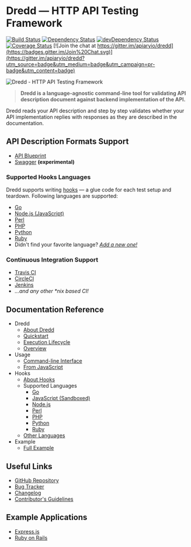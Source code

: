 # Dredd — HTTP API Testing Framework

[![Build Status](https://travis-ci.org/apiaryio/dredd.svg?branch=master)](https://travis-ci.org/apiaryio/dredd)
[![Dependency Status](https://david-dm.org/apiaryio/dredd.svg)](https://david-dm.org/apiaryio/dredd)
[![devDependency Status](https://david-dm.org/apiaryio/dredd/dev-status.svg)](https://david-dm.org/apiaryio/dredd#info=devDependencies)
[![Coverage Status](https://coveralls.io/repos/apiaryio/dredd/badge.svg?branch=master)](https://coveralls.io/r/apiaryio/dredd?branch=master)
[![Join the chat at https://gitter.im/apiaryio/dredd](https://badges.gitter.im/Join%20Chat.svg)](https://gitter.im/apiaryio/dredd?utm_source=badge&utm_medium=badge&utm_campaign=pr-badge&utm_content=badge)

![Dredd - HTTP API Testing Framework](https://raw.github.com/apiaryio/dredd/master/img/dredd.png?v=3&raw=true)

> **Dredd is a language-agnostic command-line tool for validating
API description document against backend implementation of the API.**

Dredd reads your API description and step by step validates whether your API
implementation replies with responses as they are described in the
documentation.

## API Description Formats Support

- [API Blueprint][]
- [Swagger][] **(experimental)**

### Supported Hooks Languages

Dredd supports writing [hooks](https://dredd.readthedocs.io/en/latest/hooks/)
— a glue code for each test setup and teardown. Following languages are supported:

- [Go](https://dredd.readthedocs.io/en/latest/hooks-go/)
- [Node.js (JavaScript)](https://dredd.readthedocs.io/en/latest/hooks-nodejs/)
- [Perl](https://dredd.readthedocs.io/en/latest/hooks-perl/)
- [PHP](https://dredd.readthedocs.io/en/latest/hooks-php/)
- [Python](https://dredd.readthedocs.io/en/latest/hooks-python/)
- [Ruby](https://dredd.readthedocs.io/en/latest/hooks-ruby/)
- Didn't find your favorite language? _[Add a new one!](https://dredd.readthedocs.io/en/latest/hooks-new-language/)_

### Continuous Integration Support

- [Travis CI][]
- [CircleCI][]
- [Jenkins][]
- _...and any other *nix based CI!_

## Documentation Reference

- Dredd
    - [About Dredd](index.md)
    - [Quickstart](quickstart.md)
    - [Execution Lifecycle](execution-lifecycle.md)
    - [Overview](overview.md)
- Usage
    - [Command-line Interface](usage-cli.md)
    - [From JavaScript](usage-js.md)
- Hooks
    - [About Hooks](hooks.md)
    - Supported Languages
        - [Go](hooks-go.md)
        - [JavaScript (Sandboxed)](hooks-js-sandbox.md)
        - [Node.js](hooks-nodejs.md)
        - [Perl](hooks-perl.md)
        - [PHP](hooks-php.md)
        - [Python](hooks-python.md)
        - [Ruby](hooks-ruby.md)
    - [Other Languages](hooks-new-language.md)
- Example
    - [Full Example](example.md)

## Useful Links

- [GitHub Repository][]
- [Bug Tracker][]
- [Changelog][]
- [Contributor's Guidelines][]

## Example Applications

- [Express.js](http://github.com/apiaryio/dredd-example)
- [Ruby on Rails](https://gitlab.com/theodorton/dredd-test-rails/)


[API Blueprint]: http://apiblueprint.org/
[Swagger]: http://swagger.io/

[GitHub Repository]: https://github.com/apiaryio/dredd
[Bug Tracker]: https://github.com/apiaryio/dredd/issues?q=is%3Aopen
[Changelog]: https://github.com/apiaryio/dredd/blob/master/CHANGELOG.md
[Contributor's Guidelines]: https://github.com/apiaryio/dredd/blob/master/CONTRIBUTING.md

[Travis CI]: https://travis-ci.org/
[CircleCI]: https://circleci.com/
[Jenkins]: http://jenkins-ci.org/
